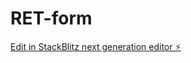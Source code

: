 # RET-form

[Edit in StackBlitz next generation editor ⚡️](https://stackblitz.com/~/github.com/SCAGO-Tech/RET-form)